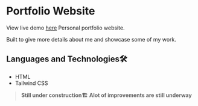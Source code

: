 # Portfolio Website
View live demo [here](https://jacobjax.github.io/portfolio_website/)
Personal portfolio website.

Built to give more details about me and showcase some of my work. 


## Languages and Technologies🛠
* HTML
* Tailwind CSS


> **Still under construction🏗**
> **Alot of improvements are still underway**
